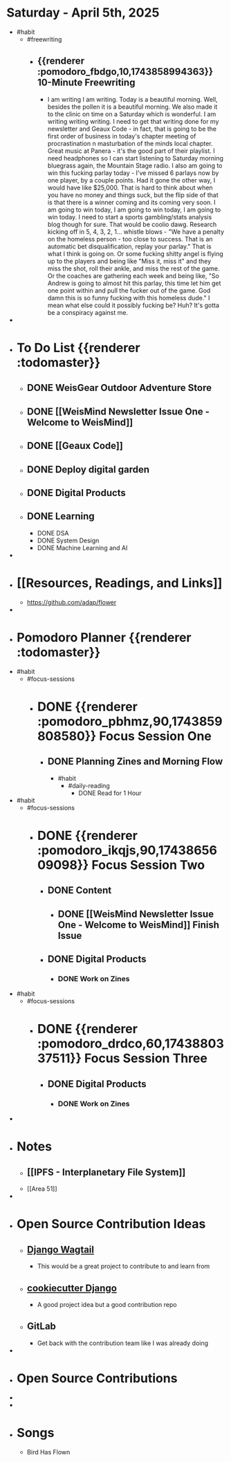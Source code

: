 # Saturday - April 5th, 2025
- #habit
	- #freewriting
		- ## {{renderer :pomodoro_fbdgo,10,1743858994363}} 10-Minute Freewriting
			- I am writing I am writing. Today is a beautiful morning. Well, besides the pollen it is a beautiful morning. We also made it to the clinic on time on a Saturday which is wonderful. I am writing writing writing. I need to get that writing done for my newsletter and Geaux Code - in fact, that is going to be the first order of business in today's chapter meeting of procrastination n masturbation of the minds local chapter. Great music at Panera - it's the good part of their playlist. I need headphones so I can start listening to Saturday morning bluegrass again, the Mountain Stage radio. I also am going to win this fucking parlay today - I've missed 6 parlays now by one player, by a couple points. Had it gone the other way, I would have like $25,000. That is hard to think about when you have no money and things suck, but the flip side of that is that there is a winner coming and its coming very soon. I am going to win today, I am going to win today, I am going to win today. I need to start a sports gambling/stats analysis blog though for sure. That would be coolio dawg. Research kicking off in 5, 4, 3, 2, 1... whistle blows - "We have a penalty on the homeless person - too close to success. That is an automatic bet disqualification, replay your parlay." That is what I think is going on. Or some fucking shitty angel is flying up to the players and being like "Miss it, miss it" and they miss the shot, roll their ankle, and miss the rest of the game. Or the coaches are gathering each week and being like, "So Andrew is going to almost hit this parlay, this time let him get one point within and pull the fucker out of the game. God damn this is so funny fucking with this homeless dude." I mean what else could it possibly fucking be? Huh? It's gotta be a conspiracy against me.
-
- # To Do List {{renderer :todomaster}}
	- ## DONE WeisGear Outdoor Adventure Store
	- ## DONE [[WeisMind Newsletter Issue One - Welcome to WeisMind]]
	- ## DONE [[Geaux Code]]
	- ## DONE Deploy digital garden
	- ## DONE Digital Products
	- ## DONE Learning
		- DONE DSA
		- DONE System Design
		- DONE Machine Learning and AI
-
- # [[Resources, Readings, and Links]]
	- https://github.com/adap/flower
-
- # Pomodoro Planner {{renderer :todomaster}}
- #habit
	- #focus-sessions
		- # DONE {{renderer :pomodoro_pbhmz,90,1743859808580}} Focus Session One
			- ## DONE Planning Zines and Morning Flow
				- #habit
					- #daily-reading
						- DONE Read for 1 Hour
- #habit
	- #focus-sessions
		- # DONE {{renderer :pomodoro_ikqjs,90,1743865609098}} Focus Session Two
			- ## DONE Content
				- ## DONE [[WeisMind Newsletter Issue One - Welcome to WeisMind]] Finish Issue
			- ## DONE Digital Products
				- ### DONE Work on Zines
- #habit
	- #focus-sessions
		- # DONE {{renderer :pomodoro_drdco,60,1743880337511}} Focus Session Three
			- ## DONE Digital Products
				- ### DONE Work on Zines
-
- # Notes
	- ## [[IPFS - Interplanetary File System]]
	- [[Area 51]]
-
- # Open Source Contribution Ideas
	- ## [Django Wagtail](https://docs.wagtail.org/en/stable/contributing/index.html)
		- This would be a great project to contribute to and learn from
	- ## [cookiecutter Django](https://github.com/cookiecutter/cookiecutter-django)
		- A good project idea but a good contribution repo
	- ## GitLab
		- Get back with the contribution team like I was already doing
-
- # Open Source Contributions
-
-
- # Songs
	- Bird Has Flown